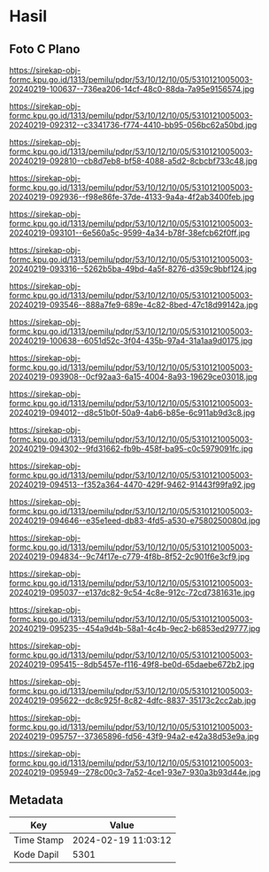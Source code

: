 # Hasil

## Foto C Plano

https://sirekap-obj-formc.kpu.go.id/1313/pemilu/pdpr/53/10/12/10/05/5310121005003-20240219-100637--736ea206-14cf-48c0-88da-7a95e9156574.jpg

https://sirekap-obj-formc.kpu.go.id/1313/pemilu/pdpr/53/10/12/10/05/5310121005003-20240219-092312--c3341736-f774-4410-bb95-056bc62a50bd.jpg

https://sirekap-obj-formc.kpu.go.id/1313/pemilu/pdpr/53/10/12/10/05/5310121005003-20240219-092810--cb8d7eb8-bf58-4088-a5d2-8cbcbf733c48.jpg

https://sirekap-obj-formc.kpu.go.id/1313/pemilu/pdpr/53/10/12/10/05/5310121005003-20240219-092936--f98e86fe-37de-4133-9a4a-4f2ab3400feb.jpg

https://sirekap-obj-formc.kpu.go.id/1313/pemilu/pdpr/53/10/12/10/05/5310121005003-20240219-093101--6e560a5c-9599-4a34-b78f-38efcb62f0ff.jpg

https://sirekap-obj-formc.kpu.go.id/1313/pemilu/pdpr/53/10/12/10/05/5310121005003-20240219-093316--5262b5ba-49bd-4a5f-8276-d359c9bbf124.jpg

https://sirekap-obj-formc.kpu.go.id/1313/pemilu/pdpr/53/10/12/10/05/5310121005003-20240219-093546--888a7fe9-689e-4c82-8bed-47c18d99142a.jpg

https://sirekap-obj-formc.kpu.go.id/1313/pemilu/pdpr/53/10/12/10/05/5310121005003-20240219-100638--6051d52c-3f04-435b-97a4-31a1aa9d0175.jpg

https://sirekap-obj-formc.kpu.go.id/1313/pemilu/pdpr/53/10/12/10/05/5310121005003-20240219-093908--0cf92aa3-6a15-4004-8a93-19629ce03018.jpg

https://sirekap-obj-formc.kpu.go.id/1313/pemilu/pdpr/53/10/12/10/05/5310121005003-20240219-094012--d8c51b0f-50a9-4ab6-b85e-6c911ab9d3c8.jpg

https://sirekap-obj-formc.kpu.go.id/1313/pemilu/pdpr/53/10/12/10/05/5310121005003-20240219-094302--9fd31662-fb9b-458f-ba95-c0c5979091fc.jpg

https://sirekap-obj-formc.kpu.go.id/1313/pemilu/pdpr/53/10/12/10/05/5310121005003-20240219-094513--f352a364-4470-429f-9462-91443f99fa92.jpg

https://sirekap-obj-formc.kpu.go.id/1313/pemilu/pdpr/53/10/12/10/05/5310121005003-20240219-094646--e35e1eed-db83-4fd5-a530-e7580250080d.jpg

https://sirekap-obj-formc.kpu.go.id/1313/pemilu/pdpr/53/10/12/10/05/5310121005003-20240219-094834--9c74f17e-c779-4f8b-8f52-2c901f6e3cf9.jpg

https://sirekap-obj-formc.kpu.go.id/1313/pemilu/pdpr/53/10/12/10/05/5310121005003-20240219-095037--e137dc82-9c54-4c8e-912c-72cd7381631e.jpg

https://sirekap-obj-formc.kpu.go.id/1313/pemilu/pdpr/53/10/12/10/05/5310121005003-20240219-095235--454a9d4b-58a1-4c4b-9ec2-b6853ed29777.jpg

https://sirekap-obj-formc.kpu.go.id/1313/pemilu/pdpr/53/10/12/10/05/5310121005003-20240219-095415--8db5457e-f116-49f8-be0d-65daebe672b2.jpg

https://sirekap-obj-formc.kpu.go.id/1313/pemilu/pdpr/53/10/12/10/05/5310121005003-20240219-095622--dc8c925f-8c82-4dfc-8837-35173c2cc2ab.jpg

https://sirekap-obj-formc.kpu.go.id/1313/pemilu/pdpr/53/10/12/10/05/5310121005003-20240219-095757--37365896-fd56-43f9-94a2-e42a38d53e9a.jpg

https://sirekap-obj-formc.kpu.go.id/1313/pemilu/pdpr/53/10/12/10/05/5310121005003-20240219-095949--278c00c3-7a52-4ce1-93e7-930a3b93d44e.jpg


## Metadata

| Key        | Value               |
| ---------- | ------------------- |
| Time Stamp | 2024-02-19 11:03:12 |
| Kode Dapil | 5301                |



